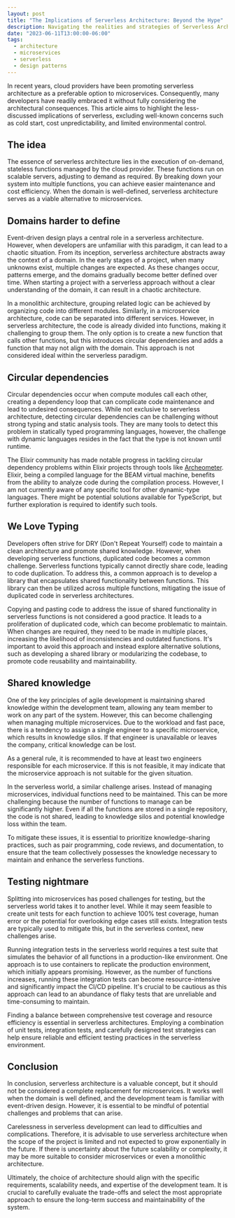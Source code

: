 ```yaml
---
layout: post
title: "The Implications of Serverless Architecture: Beyond the Hype"
description: Navigating the realities and strategies of Serverless Architecture
date: "2023-06-11T13:00:00-06:00"
tags:
  - architecture
  - microservices
  - serverless
  - design patterns
---
```


In recent years, cloud providers have been promoting serverless architecture as a preferable option to microservices. Consequently, many developers have readily embraced it without fully considering the architectural consequences. This article aims to highlight the less-discussed implications of serverless, excluding well-known concerns such as cold start, cost unpredictability, and limited environmental control.

## The idea

The essence of serverless architecture lies in the execution of on-demand, stateless functions managed by the cloud provider. These functions run on scalable servers, adjusting to demand as required. By breaking down your system into multiple functions, you can achieve easier maintenance and cost efficiency. When the domain is well-defined, serverless architecture serves as a viable alternative to microservices.

## Domains harder to define

Event-driven design plays a central role in a serverless architecture. However, when developers are unfamiliar with this paradigm, it can lead to a chaotic situation. From its inception, serverless architecture abstracts away the context of a domain. In the early stages of a project, when many unknowns exist, multiple changes are expected. As these changes occur, patterns emerge, and the domains gradually become better defined over time. When starting a project with a serverless approach without a clear understanding of the domain, it can result in a chaotic architecture.

In a monolithic architecture, grouping related logic can be achieved by organizing code into different modules. Similarly, in a microservice architecture, code can be separated into different services. However, in serverless architecture, the code is already divided into functions, making it challenging to group them. The only option is to create a new function that calls other functions, but this introduces circular dependencies and adds a function that may not align with the domain. This approach is not considered ideal within the serverless paradigm.

## Circular dependencies

Circular dependencies occur when compute modules call each other, creating a dependency loop that can complicate code maintenance and lead to undesired consequences. While not exclusive to serverless architecture, detecting circular dependencies can be challenging without strong typing and static analysis tools. They are many tools to detect this problem in statically typed programming languages, however, the challenge with dynamic languages resides in the fact that the type is not known until runtime.

The Elixir community has made notable progress in tackling circular dependency problems within Elixir projects through tools like [Archeometer](https://www.hex.pm/packages/archeometer). Elixir, being a compiled language for the BEAM virtual machine, benefits from the ability to analyze code during the compilation process. However, I am not currently aware of any specific tool for other dynamic-type languages. There might be potential solutions available for TypeScript, but further exploration is required to identify such tools.

## We Love Typing

Developers often strive for DRY (Don't Repeat Yourself) code to maintain a clean architecture and promote shared knowledge. However, when developing serverless functions, duplicated code becomes a common challenge. Serverless functions typically cannot directly share code, leading to code duplication. To address this, a common approach is to develop a library that encapsulates shared functionality between functions. This library can then be utilized across multiple functions, mitigating the issue of duplicated code in serverless architectures.

Copying and pasting code to address the issue of shared functionality in serverless functions is not considered a good practice. It leads to a proliferation of duplicated code, which can become problematic to maintain. When changes are required, they need to be made in multiple places, increasing the likelihood of inconsistencies and outdated functions. It's important to avoid this approach and instead explore alternative solutions, such as developing a shared library or modularizing the codebase, to promote code reusability and maintainability.

## Shared knowledge

One of the key principles of agile development is maintaining shared knowledge within the development team, allowing any team member to work on any part of the system. However, this can become challenging when managing multiple microservices. Due to the workload and fast pace, there is a tendency to assign a single engineer to a specific microservice, which results in knowledge silos. If that engineer is unavailable or leaves the company, critical knowledge can be lost.

As a general rule, it is recommended to have at least two engineers responsible for each microservice. If this is not feasible, it may indicate that the microservice approach is not suitable for the given situation.

In the serverless world, a similar challenge arises. Instead of managing microservices, individual functions need to be maintained. This can be more challenging because the number of functions to manage can be significantly higher. Even if all the functions are stored in a single repository, the code is not shared, leading to knowledge silos and potential knowledge loss within the team.

To mitigate these issues, it is essential to prioritize knowledge-sharing practices, such as pair programming, code reviews, and documentation, to ensure that the team collectively possesses the knowledge necessary to maintain and enhance the serverless functions.

## Testing nightmare

Splitting into microservices has posed challenges for testing, but the serverless world takes it to another level. While it may seem feasible to create unit tests for each function to achieve 100% test coverage, human error or the potential for overlooking edge cases still exists. Integration tests are typically used to mitigate this, but in the serverless context, new challenges arise.

Running integration tests in the serverless world requires a test suite that simulates the behavior of all functions in a production-like environment. One approach is to use containers to replicate the production environment, which initially appears promising. However, as the number of functions increases, running these integration tests can become resource-intensive and significantly impact the CI/CD pipeline. It's crucial to be cautious as this approach can lead to an abundance of flaky tests that are unreliable and time-consuming to maintain.

Finding a balance between comprehensive test coverage and resource efficiency is essential in serverless architectures. Employing a combination of unit tests, integration tests, and carefully designed test strategies can help ensure reliable and efficient testing practices in the serverless environment.

## Conclusion
In conclusion, serverless architecture is a valuable concept, but it should not be considered a complete replacement for microservices. It works well when the domain is well defined, and the development team is familiar with event-driven design. However, it is essential to be mindful of potential challenges and problems that can arise.

Carelessness in serverless development can lead to difficulties and complications. Therefore, it is advisable to use serverless architecture when the scope of the project is limited and not expected to grow exponentially in the future. If there is uncertainty about the future scalability or complexity, it may be more suitable to consider microservices or even a monolithic architecture.

Ultimately, the choice of architecture should align with the specific requirements, scalability needs, and expertise of the development team. It is crucial to carefully evaluate the trade-offs and select the most appropriate approach to ensure the long-term success and maintainability of the system.